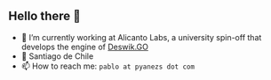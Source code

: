 ## Hello there 👋

- 🔭 I’m currently working at Alicanto Labs, a university spin-off that develops the engine of [Deswik.GO](https://www.deswik.com/product-detail/deswik-go/)
- 📍 Santiago de Chile
- 📫 How to reach me: `pablo at pyanezs dot com`

<!--
**pyanezs/pyanezs** is a ✨ _special_ ✨ repository because its `README.md` (this file) appears on your GitHub profile.

Here are some ideas to get you started:

- 🌱 I’m currently learning ...
- 👯 I’m looking to collaborate on ...
- 🤔 I’m looking for help with ...
- 💬 Ask me about ...
- 📫 How to reach me: ...
- 😄 Pronouns: ...
-->
